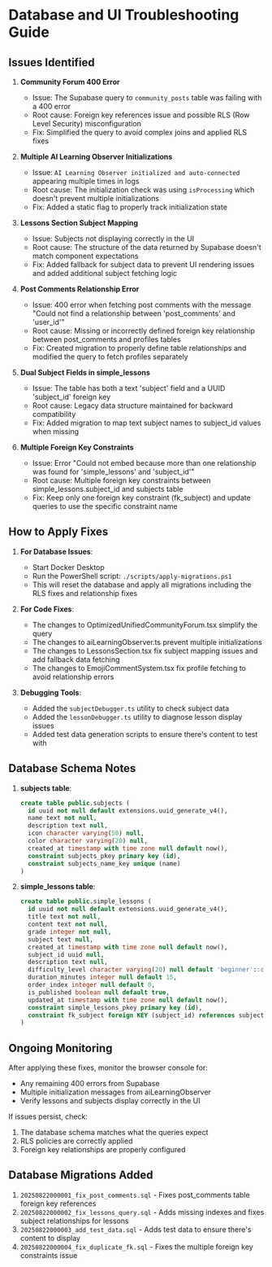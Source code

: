 # Database and UI Troubleshooting Guide

## Issues Identified

1. **Community Forum 400 Error**
   - Issue: The Supabase query to `community_posts` table was failing with a 400 error
   - Root cause: Foreign key references issue and possible RLS (Row Level Security) misconfiguration
   - Fix: Simplified the query to avoid complex joins and applied RLS fixes

2. **Multiple AI Learning Observer Initializations**
   - Issue: `AI Learning Observer initialized and auto-connected` appearing multiple times in logs
   - Root cause: The initialization check was using `isProcessing` which doesn't prevent multiple initializations
   - Fix: Added a static flag to properly track initialization state

3. **Lessons Section Subject Mapping**
   - Issue: Subjects not displaying correctly in the UI
   - Root cause: The structure of the data returned by Supabase doesn't match component expectations
   - Fix: Added fallback for subject data to prevent UI rendering issues and added additional subject fetching logic

4. **Post Comments Relationship Error**
   - Issue: 400 error when fetching post comments with the message "Could not find a relationship between 'post_comments' and 'user_id'"
   - Root cause: Missing or incorrectly defined foreign key relationship between post_comments and profiles tables
   - Fix: Created migration to properly define table relationships and modified the query to fetch profiles separately

5. **Dual Subject Fields in simple_lessons**
   - Issue: The table has both a text 'subject' field and a UUID 'subject_id' foreign key
   - Root cause: Legacy data structure maintained for backward compatibility
   - Fix: Added migration to map text subject names to subject_id values when missing

6. **Multiple Foreign Key Constraints**
   - Issue: Error "Could not embed because more than one relationship was found for 'simple_lessons' and 'subject_id'"
   - Root cause: Multiple foreign key constraints between simple_lessons.subject_id and subjects table
   - Fix: Keep only one foreign key constraint (fk_subject) and update queries to use the specific constraint name

## How to Apply Fixes

1. **For Database Issues**:
   - Start Docker Desktop
   - Run the PowerShell script: `./scripts/apply-migrations.ps1`
   - This will reset the database and apply all migrations including the RLS fixes and relationship fixes

2. **For Code Fixes**:
   - The changes to OptimizedUnifiedCommunityForum.tsx simplify the query
   - The changes to aiLearningObserver.ts prevent multiple initializations
   - The changes to LessonsSection.tsx fix subject mapping issues and add fallback data fetching
   - The changes to EmojiCommentSystem.tsx fix profile fetching to avoid relationship errors

3. **Debugging Tools**:
   - Added the `subjectDebugger.ts` utility to check subject data
   - Added the `lessonDebugger.ts` utility to diagnose lesson display issues
   - Added test data generation scripts to ensure there's content to test with

## Database Schema Notes

1. **subjects table**:
   ```sql
   create table public.subjects (
     id uuid not null default extensions.uuid_generate_v4(),
     name text not null,
     description text null,
     icon character varying(50) null,
     color character varying(20) null,
     created_at timestamp with time zone null default now(),
     constraint subjects_pkey primary key (id),
     constraint subjects_name_key unique (name)
   )
   ```

2. **simple_lessons table**:
   ```sql
   create table public.simple_lessons (
     id uuid not null default extensions.uuid_generate_v4(),
     title text not null,
     content text not null,
     grade integer not null,
     subject text null,
     created_at timestamp with time zone null default now(),
     subject_id uuid null,
     description text null,
     difficulty_level character varying(20) null default 'beginner'::character varying,
     duration_minutes integer null default 15,
     order_index integer null default 0,
     is_published boolean null default true,
     updated_at timestamp with time zone null default now(),
     constraint simple_lessons_pkey primary key (id),
     constraint fk_subject foreign KEY (subject_id) references subjects (id)
   )
   ```

## Ongoing Monitoring

After applying these fixes, monitor the browser console for:
- Any remaining 400 errors from Supabase
- Multiple initialization messages from aiLearningObserver
- Verify lessons and subjects display correctly in the UI

If issues persist, check:
1. The database schema matches what the queries expect
2. RLS policies are correctly applied
3. Foreign key relationships are properly configured

## Database Migrations Added

1. `20250822000001_fix_post_comments.sql` - Fixes post_comments table foreign key references
2. `20250822000002_fix_lessons_query.sql` - Adds missing indexes and fixes subject relationships for lessons
3. `20250822000003_add_test_data.sql` - Adds test data to ensure there's content to display
4. `20250822000004_fix_duplicate_fk.sql` - Fixes the multiple foreign key constraints issue
